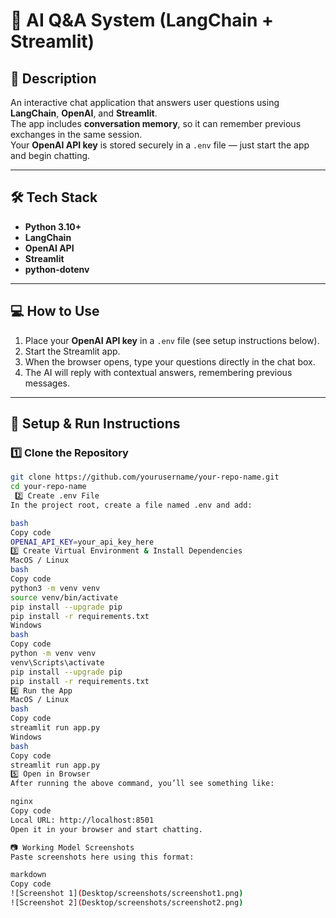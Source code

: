 # 🧠 AI Q&A System (LangChain + Streamlit)

## 📌 Description
An interactive chat application that answers user questions using **LangChain**, **OpenAI**, and **Streamlit**.  
The app includes **conversation memory**, so it can remember previous exchanges in the same session.  
Your **OpenAI API key** is stored securely in a `.env` file — just start the app and begin chatting.

---

## 🛠 Tech Stack
- **Python 3.10+**
- **LangChain**
- **OpenAI API**
- **Streamlit**
- **python-dotenv**

---

## 💻 How to Use
1. Place your **OpenAI API key** in a `.env` file (see setup instructions below).
2. Start the Streamlit app.
3. When the browser opens, type your questions directly in the chat box.
4. The AI will reply with contextual answers, remembering previous messages.

---

## 🚀 Setup & Run Instructions

### 1️⃣ Clone the Repository
```bash
git clone https://github.com/yourusername/your-repo-name.git
cd your-repo-name
 2️⃣ Create .env File
In the project root, create a file named .env and add:

bash
Copy code
OPENAI_API_KEY=your_api_key_here
3️⃣ Create Virtual Environment & Install Dependencies
MacOS / Linux
bash
Copy code
python3 -m venv venv
source venv/bin/activate
pip install --upgrade pip
pip install -r requirements.txt
Windows
bash
Copy code
python -m venv venv
venv\Scripts\activate
pip install --upgrade pip
pip install -r requirements.txt
4️⃣ Run the App
MacOS / Linux
bash
Copy code
streamlit run app.py
Windows
bash
Copy code
streamlit run app.py
5️⃣ Open in Browser
After running the above command, you’ll see something like:

nginx
Copy code
Local URL: http://localhost:8501
Open it in your browser and start chatting.

📷 Working Model Screenshots
Paste screenshots here using this format:

markdown
Copy code
![Screenshot 1](Desktop/screenshots/screenshot1.png)
![Screenshot 2](Desktop/screenshots/screenshot2.png)